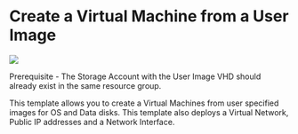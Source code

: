 # Create a Virtual Machine from a User Image

<a href="https://portal.azure.com/#create/Microsoft.Template/uri/https%3A%2F%2Fraw.githubusercontent.com%2Fiandow%2Fazure-quickstart-templates%2Ftest_datadisk_options%2F101-vm-from-user-image-and-datadisk%2Fazuredeploy.json" target="_blank">
    <img src="http://azuredeploy.net/deploybutton.png"/>
</a>

Prerequisite - The Storage Account with the User Image VHD should already exist in the same resource group.

This template allows you to create a Virtual Machines from user specified images for OS and Data disks. This template also deploys a Virtual Network, Public IP addresses and a Network Interface.

